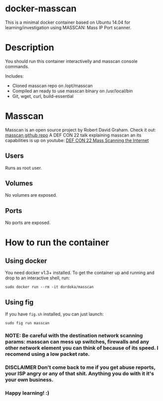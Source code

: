 docker-masscan
==============

This is a minimal docker container based on Ubuntu 14.04 for learning/investigation using MASSCAN: Mass IP Port scanner.

# Description
You should run this container interactivelly and masscan console commands.

Includes:

 - Cloned masscan repo on /opt/masscan
 - Compiled an ready to use masscan binary on /usr/local/bin
 - Git, wget, curl, build-essential
   
# Masscan
   Masscan is an open source project by Robert David Graham. Check it out: [masscan github repo](https://github.com/robertdavidgraham/masscan)
   A DEF CON 22 talk explaining masscan an its capabilities is up on youtube: [DEF CON 22 Mass Scanning the Internet](https://www.youtube.com/watch?v=UOWexFaRylM)

## Users
   Runs as root user.
   
## Volumes
   No volumes are exposed.
   
## Ports
   No ports are exposed.
      
# How to run the container
## Using docker
 You need docker v1.3+ installed. To get the container up and running and drop to an interactive shell, run:
 ```
 sudo docker run --rm -it dordoka/masscan
 ```
## Using fig
 If you have `fig.sh` installed, you can just launch:
 ```
 sudo fig run masscan
 ```
### NOTE: Be careful with the destination network scanning params: masscan can mess up switches, firewalls and any other network element you can think of because of its speed. I recomend using a low packet rate. 
### DISCLAIMER Don't come back to me if you get abuse reports, your ISP angry or any of that shit. Anything you do with it it's your own business. 
### Happy learning! :)
